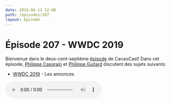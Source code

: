 ```yaml
---
date: 2019-06-11 12:00
path: /episodes/207
layout: Episode
---
```

# Épisode 207 - WWDC 2019
<p>Bienvenue dans le deux-cent-septi&egrave;me&nbsp;<a href="https://cacaocast.com/media/cacaocast_207.mp3" title="CacaoCast Episode 207">épisode</a> de CacaoCast! Dans cet épisode, <a href="http://www.twitter.com/philippec" title="Philippe Casgrain sur Twitter">Philippe Casgrain</a> et <a href="http://www.twitter.com/philippeguitard" title="Philippe Guitard sur Twitter">Philippe Guitard</a> discutent des sujets suivants:</p>
<ul>
<li><a href="https://developer.apple.com/videos/play/wwdc2019/101/" title="WWDC 2019">WWDC 2019</a> - Les annonces</li>
</ul>
<p><audio controls><source src="https://cacaocast.com/media/cacaocast_207.mp3" type="audio/mpeg"><source src="https://cacaocast.com/media/cacaocast_207.mp3" type="audio/mp4">Votre navigateur ne supporte pas l'élément audio / Your browser does not support the audio element.</audio></p>

